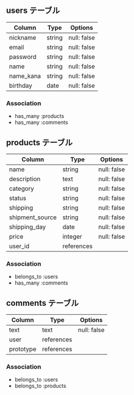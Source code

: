 ## users テーブル

| Column     | Type        | Options      |
| ---------- | ----------- | ------------ |
| nickname   | string      | null: false  |
| email      | string      | null: false  |
| password   | string      | null: false  | 
| name       | string      | null: false  |
| name_kana  | string      | null: false  | 
| birthday   | date        | null: false  |

### Association

- has_many :products
- has_many :comments


## products テーブル

| Column          | Type        | Options      |
| --------------- | ----------- | ------------ |
| name            | string      | null: false  |
| description     | text        | null: false  |
| category        | string      | null: false  |
| status          | string      | null: false  |
| shipping        | string      | null: false  | 
| shipment_source | string      | null: false  |
| shipping_day    | date        | null: false  | 
| price           | integer     | null: false  |
| user_id         | references  |              |

### Association

- belongs_to :users
- has_many :comments


## comments テーブル

| Column     | Type        | Options      |
| ---------- | ----------- | ------------ |
| text       | text        | null: false  |
| user       | references  |              |
| prototype  | references  |              |

### Association

- belongs_to :users
- belongs_to :products


